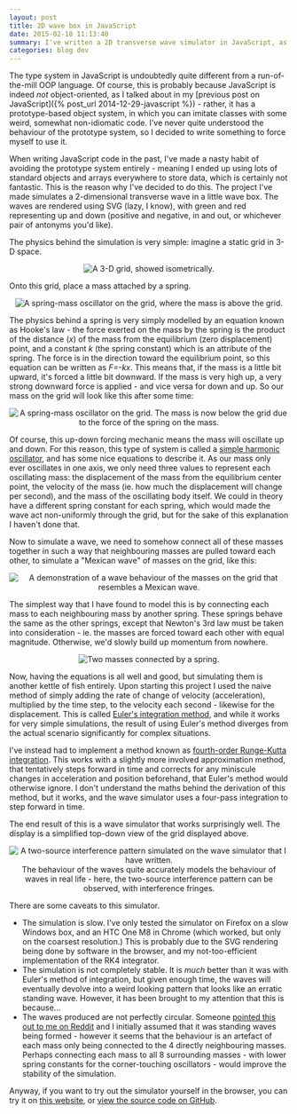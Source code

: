 ```yaml
---
layout: post
title: 2D wave box in JavaScript
date: 2015-02-18 11:13:40
summary: I've written a 2D transverse wave simulator in JavaScript, as an exercise in learning its weird type system.
categories: blog dev
---
```

The type system in JavaScript is undoubtedly quite different from a run-of-the-mill OOP language. Of course, this is probably because JavaScript is indeed *not* object-oriented, as I talked about in my [previous post on JavaScript]({% post_url 2014-12-29-javascript %}) - rather, it has a prototype-based object system, in which you can imitate classes with some weird, somewhat non-idiomatic code. I've never quite understood the behaviour of the prototype system, so I decided to write something to force myself to use it.

When writing JavaScript code in the past, I've made a nasty habit of avoiding the prototype system entirely - meaning I ended up using lots of standard objects and arrays everywhere to store data, which is certainly not fantastic. This is the reason why I've decided to do this. The project I've made simulates a 2-dimensional transverse wave in a little wave box. The waves are rendered using SVG (lazy, I know), with green and red representing up and down (positive and negative, in and out, or whichever pair of antonyms you'd like).

The physics behind the simulation is very simple: imagine a static grid in 3-D space.

<div style="text-align: center">
  <img alt="A 3-D grid, showed isometrically." src="{{ site.base_url }}/images/wave/1.png" /><br/>
</div>

Onto this grid, place a mass attached by a spring.

<div style="text-align: center">
  <img alt="A spring-mass oscillator on the grid, where the mass is above the grid." src="{{ site.base_url }}/images/wave/2.png" /><br/>
</div>

The physics behind a spring is very simply modelled by an equation known as Hooke's law - the force exerted on the mass by the spring is the product of the distance (*x*) of the mass from the equilibrium (zero displacement) point, and a constant *k* (the spring constant) which is an attribute of the spring. The force is in the direction toward the equilibrium point, so this equation can be written as *F=-kx*. This means that, if the mass is a little bit upward, it's forced a little bit downward. If the mass is very high up, a very strong downward force is applied - and vice versa for down and up. So our mass on the grid will look like this after some time:

<div style="text-align: center">
  <img alt="A spring-mass oscillator on the grid. The mass is now below the grid due to the force of the spring on the mass." src="{{ site.base_url }}/images/wave/3.png" /><br/>
</div>

Of course, this up-down forcing mechanic means the mass will oscillate up and down. For this reason, this type of system is called a [simple harmonic oscillator](http://en.wikipedia.org/wiki/Harmonic_oscillator), and has some nice equations to describe it. As our mass only ever oscillates in one axis, we only need three values to represent each oscillating mass: the displacement of the mass from the equilibrium center point, the velocity of the mass (ie. how much the displacement will change per second), and the mass of the oscillating body itself. We could in theory have a different spring constant for each spring, which would made the wave act non-uniformly through the grid, but for the sake of this explanation I haven't done that.

Now to simulate a wave, we need to somehow connect all of these masses together in such a way that neighbouring masses are pulled toward each other, to simulate a "Mexican wave" of masses on the grid, like this:

<div style="text-align: center">
  <img alt="A demonstration of a wave behaviour of the masses on the grid that resembles a Mexican wave." src="{{ site.base_url }}/images/wave/4.png" /><br/>
</div>

The simplest way that I have found to model this is by connecting each mass to each neighbouring mass by another spring. These springs behave the same as the other springs, except that Newton's 3rd law must be taken into consideration - ie. the masses are forced toward each other with equal magnitude. Otherwise, we'd slowly build up momentum from nowhere.

<div style="text-align: center">
  <img alt="Two masses connected by a spring." src="{{ site.base_url }}/images/wave/5.png" /><br/>
</div>

Now, having the equations is all well and good, but simulating them is another kettle of fish entirely. Upon starting this project I used the naive method of simply adding the rate of change of velocity (acceleration), multiplied by the time step, to the velocity each second - likewise for the displacement. This is called [Euler's integration method](http://en.wikipedia.org/wiki/Euler_method), and while it works for very simple simulations, the result of using Euler's method diverges from the actual scenario significantly for complex situations.

I've instead had to implement a method known as [fourth-order Runge-Kutta integration](http://en.wikipedia.org/wiki/Runge%E2%80%93Kutta_methods). This works with a slightly more involved approximation method, that tentatively steps forward in time and corrects for any miniscule changes in acceleration and position beforehand, that Euler's method would otherwise ignore. I don't understand the maths behind the derivation of this method, but it works, and the wave simulator uses a four-pass integration to step forward in time.

The end result of this is a wave simulator that works surprisingly well. The display is a simplified top-down view of the grid displayed above.

<div style="text-align: center">
  <img alt="A two-source interference pattern simulated on the wave simulator that I have written." src="{{ site.base_url }}/images/fringes.png" /><br/>
  <span class="post-meta small">The behaviour of the waves quite accurately models the behaviour of waves in real life - here, the two-source interference pattern can be observed, with interference fringes.</span>
</div>

There are some caveats to this simulator.

* The simulation is slow. I've only tested the simulator on Firefox on a slow Windows box, and an HTC One M8 in Chrome (which worked, but only on the coarsest resolution.) This is probably due to the SVG rendering being done by software in the browser, and my not-too-efficient implementation of the RK4 integrator.
* The simulation is not completely stable. It is *much* better than it was with Euler's method of integration, but given enough time, the waves will eventually devolve into a weird looking pattern that looks like an erratic standing wave. However, it has been brought to my attention that this is because...
* The waves produced are not perfectly circular. Someone [pointed this out to me on Reddit](https://www.reddit.com/r/javascript/comments/2w2i5d/small_wave_simulator_in_javascript_im_developing/conw75u) and I initially assumed that it was standing waves being formed - however it seems that the behaviour is an artefact of each mass only being connected to the 4 directly neighbouring masses. Perhaps connecting each mass to all 8 surrounding masses - with lower spring constants for the corner-touching oscillators - would improve the stability of the simulation.

Anyway, if you want to try out the simulator yourself in the browser, you can try it on [this website](/wavulator/wavulator.html), or [view the source code on GitHub](https://github.com/Quackmatic/wavulator).
